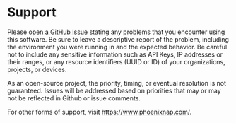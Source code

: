 # Support

Please [open a GitHub Issue] stating any problems that you encounter using this
software.  Be sure to leave a descriptive report of the problem, including the
environment you were running in and the expected behavior. Be careful not to
include any sensitive information such as API Keys, IP addresses or their
ranges, or any resource identifiers (UUID or ID) of your organizations,
projects, or devices.

As an open-source project, the priority, timing, or eventual resolution is not
guaranteed. Issues  will be addressed based on priorities that may or may not
be reflected in Github or issue comments.

For other forms of support, visit
<https://www.phoenixnap.com/>.

[open a GitHub Issue]: https://github.com/phoenixnap/cloud-provider-pnap/issues/new
